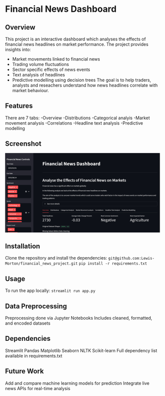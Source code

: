 # Financial News Dashboard

## Overview
This project is an interactive dashboard which analyses the effects of financial news headlines on market performance.
The project provides insights into:
- Market movements linked to financial news
- Trading volume fluctuations
- Sector specific effects of news events
- Text analysis of headlines
- Predictive modelling using decision trees
The goal is to help traders, analysts and reseachers understand how news headlines correlate with market behaviour.

## Features
There are 7 tabs:
-Overview
-Distributions
-Categorical analyis
-Market movement analysis
-Correlations
-Headline text analysis
-Predictive modelling

## Screenshot
![Dashboard Overview](pictures/financial_news_streamlit_screenshot.jpg)

## Installation
Clone the repository and install the dependencies:
```git@github.com:Lewis-Morton/financial_news_project.git```
```pip install -r requirements.txt```


## Usage
To run the app locally:
```streamlit run app.py```

## Data Preprocessing
Preprocessing done via Jupyter Notebooks
Includes cleaned, formatted, and encoded datasets

## Dependencies
Streamlit
Pandas
Matplotlib
Seaborn
NLTK
Scikit-learn
Full dependency list available in requirements.txt

## Future Work
Add and compare machine learning models for prediction
Integrate live news APIs for real-time analysis